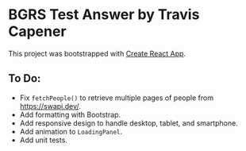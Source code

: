 # BGRS Test Answer by Travis Capener

This project was bootstrapped with [Create React App](https://github.com/facebook/create-react-app).

## To Do:
- Fix `fetchPeople()` to retrieve multiple pages of people from https://swapi.dev/.
- Add formatting with Bootstrap.
- Add responsive design to handle desktop, tablet, and smartphone.
- Add animation to `LoadingPanel`.
- Add unit tests.
 